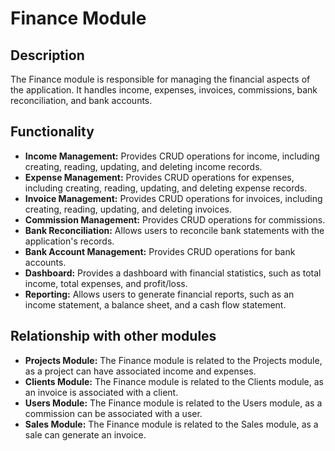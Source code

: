 # Finance Module

## Description

The Finance module is responsible for managing the financial aspects of the application. It handles income, expenses, invoices, commissions, bank reconciliation, and bank accounts.

## Functionality

- **Income Management:** Provides CRUD operations for income, including creating, reading, updating, and deleting income records.
- **Expense Management:** Provides CRUD operations for expenses, including creating, reading, updating, and deleting expense records.
- **Invoice Management:** Provides CRUD operations for invoices, including creating, reading, updating, and deleting invoices.
- **Commission Management:** Provides CRUD operations for commissions.
- **Bank Reconciliation:** Allows users to reconcile bank statements with the application's records.
- **Bank Account Management:** Provides CRUD operations for bank accounts.
- **Dashboard:** Provides a dashboard with financial statistics, such as total income, total expenses, and profit/loss.
- **Reporting:** Allows users to generate financial reports, such as an income statement, a balance sheet, and a cash flow statement.

## Relationship with other modules

- **Projects Module:** The Finance module is related to the Projects module, as a project can have associated income and expenses.
- **Clients Module:** The Finance module is related to the Clients module, as an invoice is associated with a client.
- **Users Module:** The Finance module is related to the Users module, as a commission can be associated with a user.
- **Sales Module:** The Finance module is related to the Sales module, as a sale can generate an invoice.
